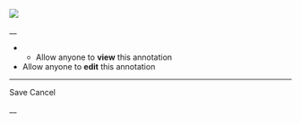 ![](https://bat.bing.com/action/0?ti=56018282&Ver=2&mid=e4e64990-6ee2-4b27-8c8c-31a530dd53fa&sid=201ffde0635411ee902411d77b750559&vid=20202bf0635411ee9ac03f2e618b0b9f&vids=0&msclkid=N&pi=0&lg=en-US&sw=800&sh=600&sc=24&nwd=1&tl=Shortform%20%7C%20Book&p=https%3A%2F%2Fwww.shortform.com%2Fapp%2Fbook%2Fan-american-sickness%2F1-page-summary&r=&lt=268&evt=pageLoad&sv=1&rn=290411)

__

  *   * Allow anyone to **view** this annotation
  * Allow anyone to **edit** this annotation



* * *

Save Cancel

__



